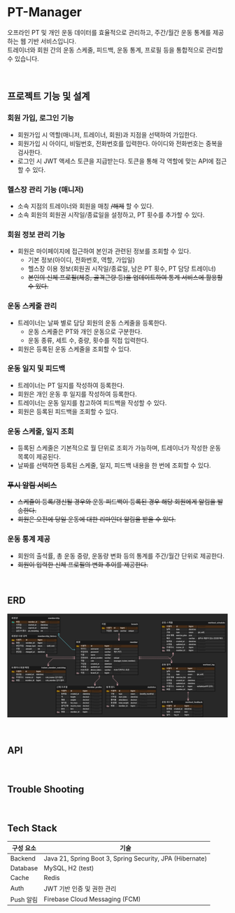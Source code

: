 # PT-Manager
오프라인 PT 및 개인 운동 데이터를 효율적으로 관리하고, 주간/월간 운동 통계를 제공하는 웹 기반 서비스입니다.  
트레이너와 회원 간의 운동 스케줄, 피드백, 운동 통계, 프로필 등을 통합적으로 관리할 수 있습니다.

<br>

## 프로젝트 기능 및 설계

### 회원 가입, 로그인 기능
- 회원가입 시 역할(매니저, 트레이너, 회원)과 지점을 선택하여 가입한다. 
- 회원가입 시 아이디, 비밀번호, 전화번호를 입력한다. 아이디와 전화번호는 중복을 검사한다.
- 로그인 시 JWT 액세스 토큰을 지급받는다. 토큰을 통해 각 역할에 맞는 API에 접근할 수 있다.

### 헬스장 관리 기능 (매니저)
- 소속 지점의 트레이너와 회원을 매칭 ~~/해제~~ 할 수 있다.
- 소속 회원의 회원권 시작일/종료일을 설정하고, PT 횟수를 추가할 수 있다.

### 회원 정보 관리 기능
- 회원은 마이페이지에 접근하여 본인과 관련된 정보를 조회할 수 있다.
  - 기본 정보(아이디, 전화번호, 역할, 가입일)
  - 헬스장 이용 정보(회원권 시작일/종료일, 남은 PT 횟수, PT 담당 트레이너)
  - ~~본인의 신체 프로필(체중, 골격근량 등)을 업데이트하여 통계 서비스에 활용할 수 있다.~~

### 운동 스케줄 관리
- 트레이너는 날짜 별로 담당 회원의 운동 스케줄을 등록한다.
	- 운동 스케줄은 PT와 개인 운동으로 구분한다.
	- 운동 종류, 세트 수, 중량, 횟수를 직접 입력한다.
- 회원은 등록된 운동 스케줄을 조회할 수 있다.
	
### 운동 일지 및 피드백
- 트레이너는 PT 일지를 작성하여 등록한다.
- 회원은 개인 운동 후 일지를 작성하여 등록한다.
- 트레이너는 운동 일지를 참고하여 피드백을 작성할 수 있다.
- 회원은 등록된 피드백을 조회할 수 있다.

### 운동 스케줄, 일지 조회
- 등록된 스케줄은 기본적으로 월 단위로 조회가 가능하며, 트레이너가 작성한 운동 목록이 제공된다.
- 날짜를 선택하면 등록된 스케줄, 일지, 피드백 내용을 한 번에 조회할 수 있다.
	
### ~~푸시 알림 서비스~~
- ~~스케줄이 등록/갱신될 경우와 운동 피드백이 등록된 경우 해당 회원에게 알림을 발송한다.~~
- ~~회원은 오전에 당일 운동에 대한 리마인더 알림을 받을 수 있다.~~

### 운동 통계 제공
- 회원의 출석률, 총 운동 중량, 운동량 변화 등의 통계를 주간/월간 단위로 제공한다.
- ~~회원이 입력한 신체 프로필의 변화 추이를 제공한다.~~

<br>

## ERD
![ERD](/docs/assets/erd.png)

<br>

## API

<br>

## Trouble Shooting

<br>

## Tech Stack
|구성 요소|	기술|
|---|---|
|Backend|Java 21, Spring Boot 3, Spring Security, JPA (Hibernate)|
|Database|MySQL, H2 (test)|
|Cache|Redis|
|Auth|JWT 기반 인증 및 권한 관리|
|Push 알림|Firebase Cloud Messaging (FCM)|
